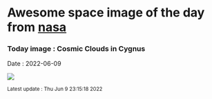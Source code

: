 
# Awesome space image of the day from [nasa](https://api.nasa.gov/)

### Today image : Cosmic Clouds in Cygnus

Date : 2022-06-09


![](https://apod.nasa.gov/apod/image/2206/CygWideHa-OIIIBiColorImage2_crop2_1024.jpg)

<small>Latest update : Thu Jun  9 23:15:18 2022</small>


